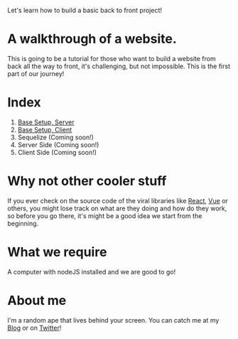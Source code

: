 Let's learn how to build a basic back to front project!

# A walkthrough of a website.
This is going to be a tutorial for those who want to build a website from back all the way to front, it's challenging, but not impossible. This is the first part of our journey!
# Index
1. [Base Setup, Server](https://www.tryhardprojects.com/blog/Website-Part1-2019-05-01/)
2. [Base Setup, Client](https://www.tryhardprojects.com/blog/Website-part2-2019-05-06/)
3. Sequelize (Coming soon!)
4. Server Side (Coming soon!)
5. Client Side (Coming soon!)

# Why not other cooler stuff
If you ever check on the source code of the viral libraries like [React](https://reactjs.org/), [Vue](https://vuejs.org/) or others, you might lose track on what are they doing and how do they work, so before you go there, it's might be a good idea we start from the beginning. 

# What we require
A computer with nodeJS installed and we are good to go!

# About me
I'm a random ape that lives behind your screen. You can catch me at my [Blog](https://www.tryhardprojects.com/) or on [Twitter](https://twitter.com/TryhardProjects)!